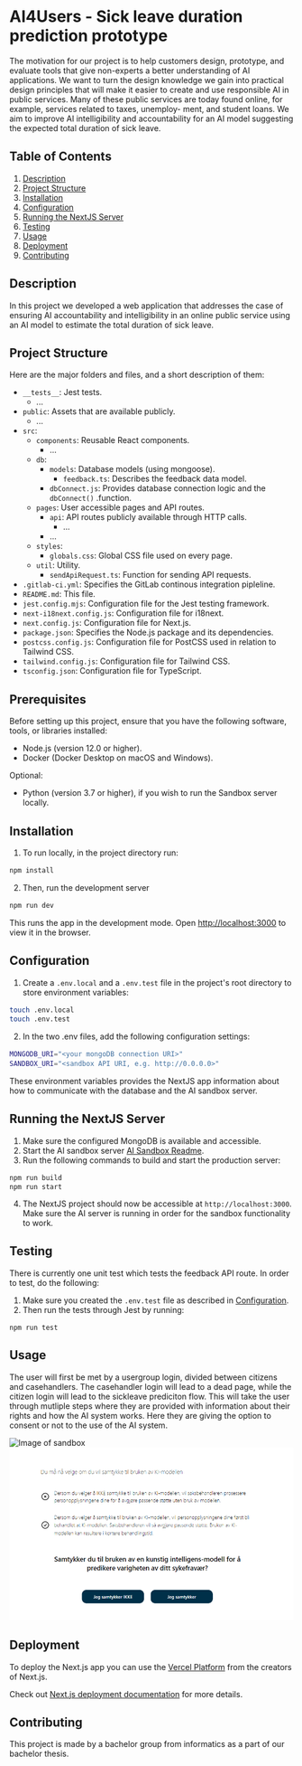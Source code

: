# AI4Users - Sick leave duration prediction prototype
The motivation for our project is to help customers design, prototype, and evaluate
tools that give non-experts a better understanding of AI applications. We want to
turn the design knowledge we gain into practical design principles that will make
it easier to create and use responsible AI in public services. Many of these public
services are today found online, for example, services related to taxes, unemploy-
ment, and student loans. We aim to improve AI intelligibility and accountability for an AI
model suggesting the expected total duration of sick leave. 

## Table of Contents

1. [Description](#description)
2. [Project Structure](#project-structure)
3. [Installation](#installation)
4. [Configuration](#configuration)
5. [Running the NextJS Server](#running-the-nextjs-server)
6. [Testing](#testing)
7. [Usage](#usage)
8. [Deployment](#deployment)
9. [Contributing](#contributing)

## Description

In this project we developed a web application that addresses the case of ensuring AI accountability and intelligibility in an online public service using an AI model to estimate the total duration of sick leave.

## Project Structure
Here are the major folders and files, and a short description of them:
- `__tests__`: Jest tests.
    - ...
- `public`: Assets that are available publicly.
    - ...
- `src`:
    - `components`: Reusable React components.
        - ...
    - `db`:
        - `models`: Database models (using mongoose).
            - `feedback.ts`: Describes the feedback data model.
        - `dbConnect.js`: Provides database connection logic and the `dbConnect()` .function.
    - `pages`: User accessible pages and API routes.
        - `api`: API routes publicly available through HTTP calls.
            - ...
        - ...
    - `styles`: 
        - `globals.css`: Global CSS file used on every page.
    - `util`: Utility.
        - `sendApiRequest.ts`: Function for sending API requests.
- `.gitlab-ci.yml`: Specifies the GitLab continous integration pipleline.
- `README.md`: This file.
- `jest.config.mjs`: Configuration file for the Jest testing framework.
- `next-i18next.config.js`: Configuration file for i18next.
- `next.config.js`: Configuration file for Next.js.
- `package.json`: Specifies the Node.js package and its dependencies.
- `postcss.config.js`: Configuration file for PostCSS used in relation to Tailwind CSS.
- `tailwind.config.js`: Configuration file for Tailwind CSS.
- `tsconfig.json`: Configuration file for TypeScript.

## Prerequisites

Before setting up this project, ensure that you have the following software, tools, or libraries installed:

- Node.js (version 12.0 or higher).
- Docker (Docker Desktop on macOS and Windows).

Optional:
- Python (version 3.7 or higher), if you wish to run the Sandbox server locally.


## Installation

1. To run locally, in the project directory run:

```bash
npm install
```
2. Then, run the development server
```bash
npm run dev
```

This runs the app in the development mode. Open [http://localhost:3000](http://localhost:3000) to view it in the browser. 


## Configuration
1. Create a `.env.local` and a `.env.test` file in the project's root directory to store environment variables:
```bash
touch .env.local
touch .env.test
```
2. In the two .env files, add the following configuration settings:
```bash
MONGODB_URI="<your mongoDB connection URI>"
SANDBOX_URI="<sandbox API URI, e.g. http://0.0.0.0>"
```
These environment variables provides the NextJS app information about how to communicate with the database and the AI sandbox server.

## Running the NextJS Server
1. Make sure the configured MongoDB is available and accessible.
2. Start the AI sandbox server [AI Sandbox Readme](sandbox-server/README.md).
3. Run the following commands to build and start the production server:
```
npm run build
npm run start
```

4. The NextJS project should now be accessible at `http://localhost:3000`. Make sure the AI server is running in order for the sandbox functionality to work.

## Testing
There is currently one unit test which tests the feedback API route. In order to test, do the following:
1. Make sure you created the `.env.test` file as described in [Configuration](#configuration).
2. Then run the tests through Jest by running:
```
npm run test
```


## Usage

The user will first be met by a usergroup login, divided between citizens and casehandlers. The casehandler login will lead to a dead page, while the citizen login will lead to the sickleave prediciton flow. This will take the user through mutliple steps where they are provided with information about their rights and how the AI system works. Here they are giving the option to consent or not to the use of the AI system. 


![Image of sandbox](/public/img/sanbox.png)
![Image of consent](/public/img/consent.png)


## Deployment

To deploy the Next.js app you can use the [Vercel Platform](https://vercel.com/new?utm_medium=default-template&filter=next.js&utm_source=create-next-app&utm_campaign=create-next-app-readme) from the creators of Next.js.

Check out [Next.js deployment documentation](https://nextjs.org/docs/deployment) for more details.


## Contributing

This project is made by a bachelor group from informatics as a part of our bachelor thesis. 


